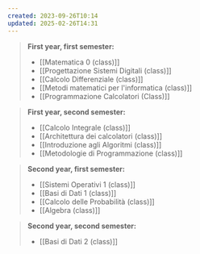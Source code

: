 ```yaml
---
created: 2023-09-26T10:14
updated: 2025-02-26T14:31
---
```


>**First year, first semester:**
>- [[Matematica 0 (class)]]
>- [[Progettazione Sistemi Digitali (class)]]
>- [[Calcolo Differenziale (class)]]
>- [[Metodi matematici per l'informatica (class)]]
>- [[Programmazione Calcolatori (Class)]]

>**First year, second semester:**
>- [[Calcolo Integrale (class)]]
>- [[Architettura dei calcolatori (class)]]
>- [[Introduzione agli Algoritmi (class)]]
>- [[Metodologie di Programmazione (class)]]

>**Second year, first semester:**
>- [[Sistemi Operativi 1 (class)]]
>- [[Basi di Dati 1 (class)]]
>- [[Calcolo delle Probabilità (class)]]
>- [[Algebra (class)]]

>**Second year, second semester:**
>- [[Basi di Dati 2 (class)]]
